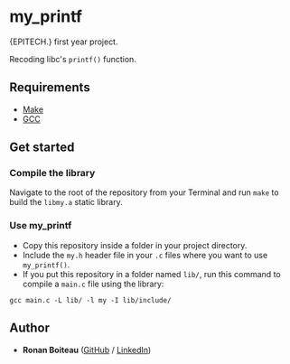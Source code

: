# my_printf

{EPITECH.} first year project.

Recoding libc's `printf()` function.

## Requirements

 - [Make](https://www.gnu.org/software/make/)
 - [GCC](https://gcc.gnu.org/)

## Get started

### Compile the library

Navigate to the root of the repository from your Terminal and run `make` to build the `libmy.a` static library.

### Use my_printf

 - Copy this repository inside a folder in your project directory.
 - Include the `my.h` header file in your `.c` files where you want to use `my_printf()`.
 - If you put this repository in a folder named `lib/`, run this command to compile a `main.c` file using the library:
 
```
gcc main.c -L lib/ -l my -I lib/include/
```

## Author

* **Ronan Boiteau** ([GitHub](https://github.com/ronanboiteau) / [LinkedIn](https://www.linkedin.com/in/ronanboiteau/))

